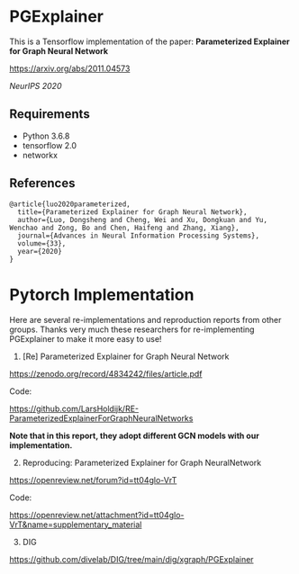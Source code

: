 # PGExplainer
This is a Tensorflow implementation of the paper: <b>Parameterized Explainer for Graph Neural Network</b>

https://arxiv.org/abs/2011.04573

<i>NeurIPS 2020</i>

## Requirements
  * Python 3.6.8
  * tensorflow 2.0
  * networkx

## References
```
@article{luo2020parameterized,
  title={Parameterized Explainer for Graph Neural Network},
  author={Luo, Dongsheng and Cheng, Wei and Xu, Dongkuan and Yu, Wenchao and Zong, Bo and Chen, Haifeng and Zhang, Xiang},
  journal={Advances in Neural Information Processing Systems},
  volume={33},
  year={2020}
}
```

# Pytorch Implementation
Here are several re-implementations and reproduction reports from other groups.
Thanks very much these researchers for re-implementing PGExplainer to make it more easy to use!



1. [Re] Parameterized Explainer for Graph Neural Network 

https://zenodo.org/record/4834242/files/article.pdf


Code: 

https://github.com/LarsHoldijk/RE-ParameterizedExplainerForGraphNeuralNetworks


<b>Note that in this report, they adopt different GCN models with our implementation.</b>

2. Reproducing: Parameterized Explainer for Graph NeuralNetwork

https://openreview.net/forum?id=tt04glo-VrT

Code: 

https://openreview.net/attachment?id=tt04glo-VrT&name=supplementary_material



3.  DIG

https://github.com/divelab/DIG/tree/main/dig/xgraph/PGExplainer




